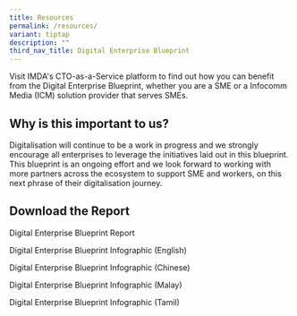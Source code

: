 ```yaml
---
title: Resources
permalink: /resources/
variant: tiptap
description: ""
third_nav_title: Digital Enterprise Blueprint
---
```

<p>Visit IMDA's CTO-as-a-Service platform to find out how you can benefit
from the Digital Enterprise Blueprint, whether you are a SME or a Infocomm
Media (ICM) solution provider that serves SMEs.</p>
<h2>Why is this important to us? </h2>
<p>Digitalisation will continue to be a work in progress and we strongly
encourage all enterprises to leverage the initiatives laid out in this
blueprint. This blueprint is an ongoing effort and we look forward to working
with more partners across the ecosystem to support SME and workers, on
this next phrase of their digitalisation journey.</p>
<h2>Download the Report </h2>
<p>Digital Enterprise Blueprint Report</p>
<p>Digital Enterprise Blueprint Infographic (English)</p>
<p>Digital Enterprise Blueprint Infographic (Chinese)</p>
<p>Digital Enterprise Blueprint Infographic (Malay)</p>
<p>Digital Enterprise Blueprint Infographic (Tamil)</p>